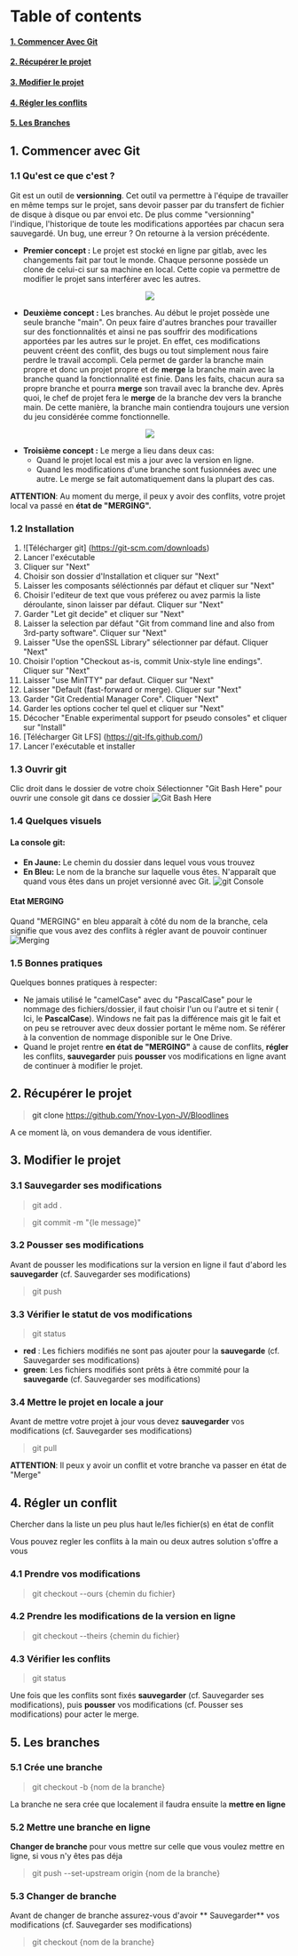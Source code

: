  # Table of contents 
 #### [1. Commencer Avec Git](#Commencer)
 #### [2. Récupérer le projet](#Recup)
 #### [3. Modifier le projet](#Modifier)
 #### [4. Régler les conflits](#Regler)
 #### [5. Les Branches](#Branches)

<a name="Commencer"/>

## 1. Commencer avec Git
### 1.1 Qu'est ce que c'est ?

Git est un outil de **versionning**. Cet outil va permettre à l'équipe de travailler en même temps sur le projet, sans devoir passer par du transfert de fichier de disque à disque ou par envoi etc.
De plus comme "versionning" l'indique, l'historique de toute les modifications apportées par chacun sera sauvegardé. Un bug, une erreur ? On retourne à la version précédente.

- **Premier concept :** Le projet est stocké en ligne par gitlab, avec les changements fait par tout le monde. Chaque personne possède un clone de celui-ci sur sa machine en local. Cette copie va permettre de modifier le projet sans interférer avec les autres.
<div align="center">
  <img src="https://res.cloudinary.com/hy4kyit2a/f_auto,fl_lossy,q_70/learn/projects/develop-app-with-salesforce-cli-and-source-control/add-salesforce-dx-project-to-source-control/images/bf546ec3acd964673bf5f6302125fd93_step-4-github-and-git-clones.png"/>
</div>


- **Deuxième concept :** Les branches. 
Au début le projet possède une seule branche "main". On peux faire d'autres branches pour travailler sur des fonctionnalités et ainsi ne pas souffrir des modifications apportées par les autres sur le projet. En effet, ces modifications peuvent créent des conflit, des bugs ou tout simplement nous faire perdre le travail accompli.
Cela permet de garder la branche main propre et donc un projet propre et de **merge** la branche main avec la branche quand la fonctionnalité est finie.
Dans les faits, chacun aura sa propre branche et pourra **merge** son travail avec la branche dev. Après quoi, le chef de projet fera le **merge** de la branche dev vers la branche main. De cette manière, la branche main contiendra toujours une version du jeu considérée comme fonctionnelle.
<div align="center">
  <img src="https://delicious-insights.com/assets/images/articles/workflows-tags.png"/>
</div>

- **Troisième concept :** Le merge a lieu dans deux cas:
    - Quand le projet local est mis a jour avec la version en ligne.
    - Quand les modifications d'une branche sont fusionnées avec une autre.
Le merge se fait automatiquement dans la plupart des cas.

**ATTENTION**: Au moment du merge, il peux y avoir des conflits, votre projet local va passé en **état de "MERGING".**

### 1.2 Installation
1. ![Télécharger git] (https://git-scm.com/downloads)
2. Lancer l'exécutable
3. Cliquer sur "Next"
4. Choisir son dossier d'Installation et cliquer sur "Next"
5. Laisser les composants séléctionnés par défaut et cliquer sur "Next"
6. Choisir l'editeur de text que vous préferez ou avez parmis la liste déroulante, sinon laisser par défaut. Cliquer sur "Next"
7. Garder "Let git decide" et cliquer sur "Next"
8. Laisser la selection par défaut "Git from command line and also from 3rd-party software". Cliquer sur "Next"
9. Laisser "Use the openSSL Library" sélectionner par défaut. Cliquer "Next"
10. Choisir l'option "Checkout as-is, commit Unix-style line endings". Cliquer sur "Next"
11. Laisser "use MinTTY" par defaut. Cliquer sur "Next"
12. Laisser "Default (fast-forward or merge). Cliquer sur "Next"
13. Garder "Git Credential Manager Core". Cliquer "Next"
14. Garder les options cocher tel quel et cliquer sur "Next"
15. Décocher "Enable experimental support for pseudo consoles" et cliquer sur "Install"
16. [Télécharger Git LFS] (https://git-lfs.github.com/)
17. Lancer l'exécutable et installer

### 1.3 Ouvrir git
Clic droit dans le dossier de votre choix
Sélectionner "Git Bash Here" pour ouvrir une console git dans ce dossier
![Git Bash Here](https://www.sitereq.com/uploads/Kanzi/postassets/fadysoliman160hotmailcom_3/git-bash-here-git-gui-here11222017022716.png)

### 1.4 Quelques visuels
#### La console git:
- **En Jaune:** Le chemin du dossier dans lequel vous vous trouvez
- **En Bleu:** Le nom de la branche sur laquelle vous êtes. N'apparaît que quand vous êtes dans un projet versionné avec Git.
![git Console](https://images4.programmersought.com/790/af/af411e1fc6089b9e9d48b617043a3e66.png)

#### Etat MERGING
Quand "MERGING" en bleu apparaît à côté du nom de la branche, cela signifie que vous avez des conflits à régler avant de pouvoir continuer
![Merging](https://sarafordnet.files.wordpress.com/2017/04/image_thumb48.png?w=449&h=179)

### 1.5 Bonnes pratiques
Quelques bonnes pratiques à respecter:
- Ne jamais utilisé le "camelCase" avec du "PascalCase" pour le nommage des fichiers/dossier, il faut choisir l'un ou l'autre et si tenir ( Ici, le **PascalCase**). Windows ne fait pas la différence mais git le fait et on peu se retrouver avec deux dossier portant le même nom. Se référer à la convention de nommage disponible sur le One Drive.
- Quand le projet rentre **en état de "MERGING"** à cause de conflits, **régler** les conflits, **sauvegarder** puis **pousser** vos modifications en ligne avant de continuer à modifier le projet.

<a name="Recup"/>

## 2. Récupérer le projet
> git clone https://github.com/Ynov-Lyon-JV/Bloodlines

A ce moment là, on vous demandera de vous identifier.

<a name="Modifier"/>

## 3. Modifier le projet
### 3.1 Sauvegarder ses modifications
> git add .

> git commit -m "{le message}"

### 3.2 Pousser ses modifications
Avant de pousser les modifications sur la version en ligne il faut d'abord les **sauvegarder** (cf. Sauvegarder ses modifications)
> git push

### 3.3 Vérifier le statut de vos modifications
> git status

- **red** : Les fichiers modifiés ne sont pas ajouter pour la **sauvegarde** (cf. Sauvegarder ses modifications)
- **green**: Les fichiers modifiés sont prêts à être commité pour la **sauvegarde** (cf. Sauvegarder ses modifications)

### 3.4 Mettre le projet en locale a jour
Avant de mettre votre projet à jour vous devez **sauvegarder** vos modifications (cf. Sauvegarder ses modifications)
> git pull

**ATTENTION**: Il peux y avoir un conflit et votre branche va passer en état de "Merge"

<a name="Regler"/>

## 4. Régler un conflit
Chercher dans la liste un peu plus haut le/les fichier(s) en état de conflit

Vous pouvez regler les conflits à la main ou deux autres solution s'offre a vous
### 4.1 Prendre vos modifications
> git checkout --ours {chemin du fichier}

### 4.2 Prendre les modifications de la version en ligne
> git checkout --theirs {chemin du fichier}

### 4.3 Vérifier les conflits
> git status

Une fois que les conflits sont fixés **sauvegarder** (cf. Sauvegarder ses modifications), puis **pousser** vos modifications (cf. Pousser ses modifications) pour acter le merge.

<a name="Branches"/>

## 5. Les branches
### 5.1 Crée une branche
> git checkout -b {nom de la branche}

La branche ne sera crée que localement il faudra ensuite la **mettre en ligne**

### 5.2 Mettre une branche en ligne
**Changer de branche** pour vous mettre sur celle que vous voulez mettre en ligne, si vous n'y êtes pas déja
> git push --set-upstream origin {nom de la branche}

### 5.3 Changer de branche
Avant de changer de branche assurez-vous d'avoir ** Sauvegarder** vos modifications (cf. Sauvegarder ses modifications)
> git checkout {nom de la branche}
